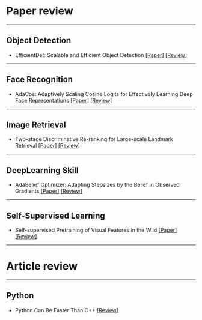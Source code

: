 # Paper review

---

## Object Detection
- EfficientDet: Scalable and Efficient Object Detection [[Paper]](https://arxiv.org/abs/1911.09070) [[Review]](https://github.com/dsskim/review/blob/master/Papers/ObjectDetection/EfficientDet.md)

---

## Face Recognition
- AdaCos: Adaptively Scaling Cosine Logits for Effectively Learning Deep Face Representations [[Paper]](https://arxiv.org/abs/1905.00292) [[Review]](https://github.com/dsskim/review/blob/master/Papers/FaceRecognition/AdaCos.md)

---

## Image Retrieval
- Two-stage Discriminative Re-ranking for Large-scale Landmark Retrieval [[Paper]](https://arxiv.org/abs/2003.11211) [[Review]](https://github.com/dsskim/review/blob/master/Papers/ImageRetrieval/Two-stage_Discriminative_Re-ranking_for_Large-scale_Landmark_Retrieval.md)

---

## DeepLearning Skill
- AdaBelief Optimizer: Adapting Stepsizes by the Belief in Observed Gradients [[Paper]](https://arxiv.org/abs/2010.07468) [[Review]](https://github.com/dsskim/review/blob/master/Papers/Skill/AdaBelief.md)

---

## Self-Supervised Learning
- Self-supervised Pretraining of Visual Features in the Wild [[Paper]](https://arxiv.org/abs/2103.01988) [[Review]](https://github.com/dsskim/review/blob/master/Papers/SelfSupervisedLearning/SEER.md)


---

# Article review

---

## Python
- Python Can Be Faster Than C++ [[Review]](https://github.com/dsskim/review/blob/master/Article/Python/numba.md)